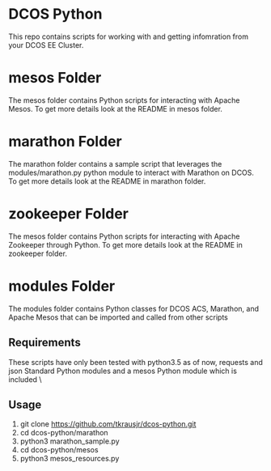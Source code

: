 # DCOS Python 
This repo contains scripts for working with and getting infomration from your DCOS EE Cluster.

# mesos Folder
The mesos folder contains Python scripts for interacting with Apache Mesos. To get more details look at the README in mesos folder.

# marathon Folder
The marathon folder contains a sample script that leverages the modules/marathon.py python module to interact with Marathon on DCOS.  To get more details look at the README in marathon folder.

# zookeeper Folder
The mesos folder contains Python scripts for interacting with Apache Zookeeper through Python. To get more details look at the README in zookeeper folder.

# modules Folder
The modules folder contains Python classes for DCOS ACS, Marathon, and Apache Mesos that can be imported and called from other scripts

## Requirements
These scripts have only been tested with python3.5 as of now, requests and json Standard Python modules and a mesos Python module which is included \


## Usage
1) git clone https://github.com/tkrausjr/dcos-python.git
2) cd dcos-python/marathon
3) python3 marathon_sample.py
4) cd dcos-python/mesos
5) python3 mesos_resources.py




